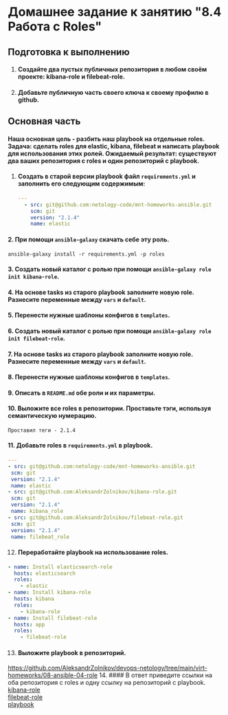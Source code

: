 # Домашнее задание к занятию "8.4 Работа с Roles"

## Подготовка к выполнению
1. #### Создайте два пустых публичных репозитория в любом своём проекте: kibana-role и filebeat-role.
2. #### Добавьте публичную часть своего ключа к своему профилю в github.

## Основная часть

#### Наша основная цель - разбить наш playbook на отдельные roles. Задача: сделать roles для elastic, kibana, filebeat и написать playbook для использования этих ролей. Ожидаемый результат: существуют два ваших репозитория с roles и один репозиторий с playbook.

1. #### Создать в старой версии playbook файл `requirements.yml` и заполнить его следующим содержимым:
   ```yaml
   ---
     - src: git@github.com:netology-code/mnt-homeworks-ansible.git
       scm: git
       version: "2.1.4"
       name: elastic 
   ```
#### 2. При помощи `ansible-galaxy` скачать себе эту роль.  
   `ansible-galaxy install -r requirements.yml -p roles`
#### 3. Создать новый каталог с ролью при помощи `ansible-galaxy role init kibana-role`.
#### 4. На основе tasks из старого playbook заполните новую role. Разнесите переменные между `vars` и `default`. 
#### 5. Перенести нужные шаблоны конфигов в `templates`.
#### 6. Создать новый каталог с ролью при помощи `ansible-galaxy role init filebeat-role`.
#### 7. На основе tasks из старого playbook заполните новую role. Разнесите переменные между `vars` и `default`. 
#### 8. Перенести нужные шаблоны конфигов в `templates`.
#### 9. Описать в `README.md` обе роли и их параметры.
#### 10. Выложите все roles в репозитории. Проставьте тэги, используя семантическую нумерацию.
    Проставил теги - 2.1.4
#### 11. Добавьте roles в `requirements.yml` в playbook.
   ```yaml
---
  - src: git@github.com:netology-code/mnt-homeworks-ansible.git
    scm: git
    version: "2.1.4"
    name: elastic
  - src: git@github.com:AleksandrZolnikov/kibana-role.git
    scm: git
    version: "2.1.4"
    name: kibana_role
  - src: git@github.com:AleksandrZolnikov/filebeat-role.git
    scm: git
    version: "2.1.4"
    name: filebeat_role  
   ```
12. #### Переработайте playbook на использование roles.
   ```yaml
   - name: Install elasticsearch-role
     hosts: elasticsearch
     roles:
       - elastic
   - name: Install kibana-role
     hosts: kibana
     roles:
       - kibana-role
   - name: Install filebeat-role
     hosts: app
     roles:
       - filebeat-role
   ```
13. #### Выложите playbook в репозиторий.
   https://github.com/AleksandrZolnikov/devops-netology/tree/main/virt-homeworks/08-ansible-04-role
14. #### В ответ приведите ссылки на оба репозитория с roles и одну ссылку на репозиторий с playbook. \
   [kibana-role](https://github.com/AleksandrZolnikov/kibana-role)  
   [filebeat-role](https://github.com/AleksandrZolnikov/filebeat-role)  \
   [playbook](https://github.com/AleksandrZolnikov/devops-netology/tree/main/virt-homeworks/08-ansible-04-role) 

